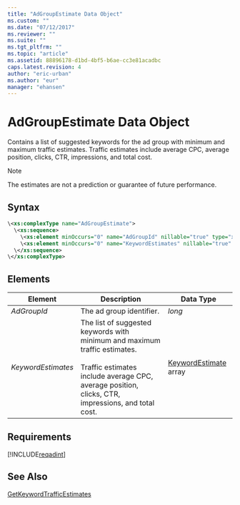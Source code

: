 ```yaml
---
title: "AdGroupEstimate Data Object"
ms.custom: ""
ms.date: "07/12/2017"
ms.reviewer: ""
ms.suite: ""
ms.tgt_pltfrm: ""
ms.topic: "article"
ms.assetid: 88896178-d1bd-4bf5-b6ae-cc3e81acadbc
caps.latest.revision: 4
author: "eric-urban"
ms.author: "eur"
manager: "ehansen"
---
```

# AdGroupEstimate Data Object
Contains a list of suggested keywords for the ad group with minimum and maximum traffic estimates. Traffic estimates include average CPC, average position, clicks, CTR, impressions, and total cost.

> [!NOTE]
> The estimates are not a prediction or guarantee of future performance.

## Syntax

```xml
\<xs:complexType name="AdGroupEstimate">
  \<xs:sequence>
    \<xs:element minOccurs="0" name="AdGroupId" nillable="true" type="xs:long"/>
    \<xs:element minOccurs="0" name="KeywordEstimates" nillable="true" type="tns:ArrayOfKeywordEstimate"/>
  \</xs:sequence>
\</xs:complexType>
```

## <a name="Elements"></a>Elements

|Element|Description|Data Type|
|-----------|---------------|-------------|
|*AdGroupId*|The ad group identifier.|*long*|
|*KeywordEstimates*|The list of suggested keywords with minimum and maximum traffic estimates.<br/><br/>Traffic estimates include average CPC, average position, clicks, CTR, impressions, and total cost.|[KeywordEstimate](../adinsight-api/keywordestimate-data-object.md) array|

## Requirements
[!INCLUDE[reqadint](../adinsight-api/includes/reqadint.md)]
## See Also
[GetKeywordTrafficEstimates](../adinsight-api/getkeywordtrafficestimates-service-operation.md)  
